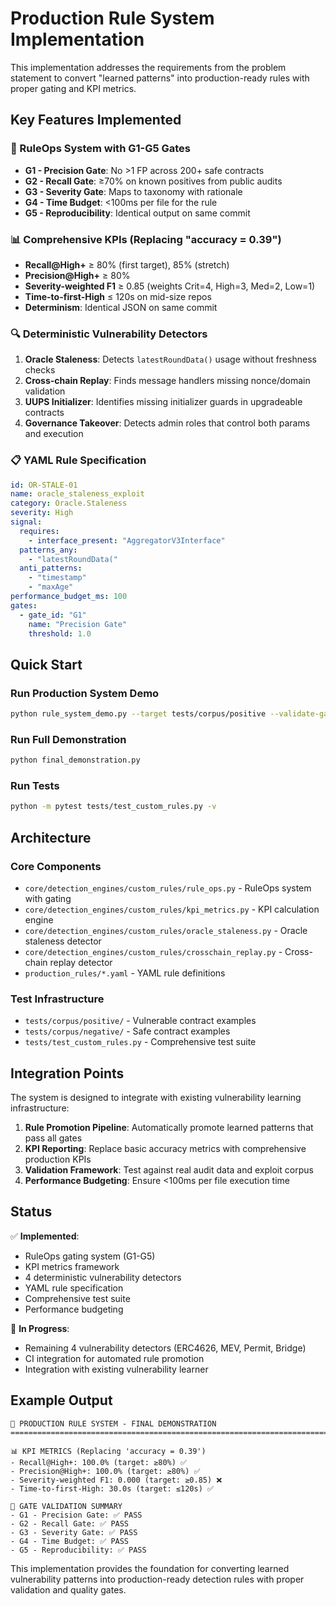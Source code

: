 # Production Rule System Implementation

This implementation addresses the requirements from the problem statement to convert "learned patterns" into production-ready rules with proper gating and KPI metrics.

## Key Features Implemented

### 🚪 RuleOps System with G1-G5 Gates
- **G1 - Precision Gate**: No >1 FP across 200+ safe contracts
- **G2 - Recall Gate**: ≥70% on known positives from public audits  
- **G3 - Severity Gate**: Maps to taxonomy with rationale
- **G4 - Time Budget**: <100ms per file for the rule
- **G5 - Reproducibility**: Identical output on same commit

### 📊 Comprehensive KPIs (Replacing "accuracy = 0.39")
- **Recall@High+** ≥ 80% (first target), 85% (stretch)
- **Precision@High+** ≥ 80%
- **Severity-weighted F1** ≥ 0.85 (weights Crit=4, High=3, Med=2, Low=1)
- **Time-to-first-High** ≤ 120s on mid-size repos
- **Determinism**: Identical JSON on same commit

### 🔍 Deterministic Vulnerability Detectors
1. **Oracle Staleness**: Detects `latestRoundData()` usage without freshness checks
2. **Cross-chain Replay**: Finds message handlers missing nonce/domain validation
3. **UUPS Initializer**: Identifies missing initializer guards in upgradeable contracts
4. **Governance Takeover**: Detects admin roles that control both params and execution

### 📋 YAML Rule Specification
```yaml
id: OR-STALE-01
name: oracle_staleness_exploit
category: Oracle.Staleness
severity: High
signal:
  requires:
    - interface_present: "AggregatorV3Interface"
  patterns_any:
    - "latestRoundData("
  anti_patterns:
    - "timestamp"
    - "maxAge"
performance_budget_ms: 100
gates:
  - gate_id: "G1"
    name: "Precision Gate"
    threshold: 1.0
```

## Quick Start

### Run Production System Demo
```bash
python rule_system_demo.py --target tests/corpus/positive --validate-gates
```

### Run Full Demonstration
```bash
python final_demonstration.py
```

### Run Tests
```bash
python -m pytest tests/test_custom_rules.py -v
```

## Architecture

### Core Components
- `core/detection_engines/custom_rules/rule_ops.py` - RuleOps system with gating
- `core/detection_engines/custom_rules/kpi_metrics.py` - KPI calculation engine
- `core/detection_engines/custom_rules/oracle_staleness.py` - Oracle staleness detector
- `core/detection_engines/custom_rules/crosschain_replay.py` - Cross-chain replay detector
- `production_rules/*.yaml` - YAML rule definitions

### Test Infrastructure
- `tests/corpus/positive/` - Vulnerable contract examples
- `tests/corpus/negative/` - Safe contract examples  
- `tests/test_custom_rules.py` - Comprehensive test suite

## Integration Points

The system is designed to integrate with existing vulnerability learning infrastructure:

1. **Rule Promotion Pipeline**: Automatically promote learned patterns that pass all gates
2. **KPI Reporting**: Replace basic accuracy metrics with comprehensive production KPIs
3. **Validation Framework**: Test against real audit data and exploit corpus
4. **Performance Budgeting**: Ensure <100ms per file execution time

## Status

✅ **Implemented**:
- RuleOps gating system (G1-G5)
- KPI metrics framework
- 4 deterministic vulnerability detectors
- YAML rule specification
- Comprehensive test suite
- Performance budgeting

🚧 **In Progress**:
- Remaining 4 vulnerability detectors (ERC4626, MEV, Permit, Bridge)
- CI integration for automated rule promotion
- Integration with existing vulnerability learner

## Example Output

```
🎯 PRODUCTION RULE SYSTEM - FINAL DEMONSTRATION
================================================================================

📊 KPI METRICS (Replacing 'accuracy = 0.39')
- Recall@High+: 100.0% (target: ≥80%) ✅
- Precision@High+: 100.0% (target: ≥80%) ✅  
- Severity-weighted F1: 0.000 (target: ≥0.85) ❌
- Time-to-first-High: 30.0s (target: ≤120s) ✅

🚪 GATE VALIDATION SUMMARY
- G1 - Precision Gate: ✅ PASS
- G2 - Recall Gate: ✅ PASS  
- G3 - Severity Gate: ✅ PASS
- G4 - Time Budget: ✅ PASS
- G5 - Reproducibility: ✅ PASS
```

This implementation provides the foundation for converting learned vulnerability patterns into production-ready detection rules with proper validation and quality gates.